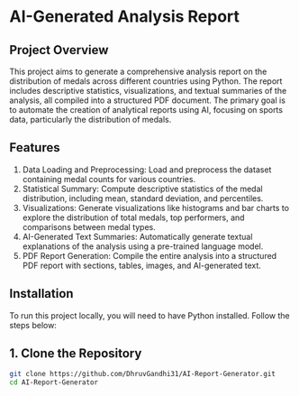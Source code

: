 # AI-Generated Analysis Report
## Project Overview
This project aims to generate a comprehensive analysis report on the distribution of medals across different countries using Python. The report includes descriptive statistics, visualizations, and textual summaries of the analysis, all compiled into a structured PDF document. The primary goal is to automate the creation of analytical reports using AI, focusing on sports data, particularly the distribution of medals.

## Features
1. Data Loading and Preprocessing: Load and preprocess the dataset containing medal counts for various countries.
2. Statistical Summary: Compute descriptive statistics of the medal distribution, including mean, standard deviation, and percentiles.
3. Visualizations: Generate visualizations like histograms and bar charts to explore the distribution of total medals, top performers, and comparisons between medal types.
4. AI-Generated Text Summaries: Automatically generate textual explanations of the analysis using a pre-trained language model.
5. PDF Report Generation: Compile the entire analysis into a structured PDF report with sections, tables, images, and AI-generated text.

## Installation
To run this project locally, you will need to have Python installed. Follow the steps below:

## 1. Clone the Repository
```bash
git clone https://github.com/DhruvGandhi31/AI-Report-Generator.git
cd AI-Report-Generator
```

